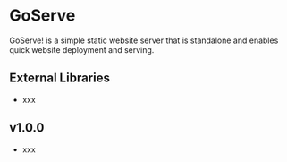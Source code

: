 

GoServe
=======

GoServe! is a simple static website server that is standalone and enables quick website deployment and serving.

External Libraries
------------------

 * xxx

v1.0.0
------

 * xxx
